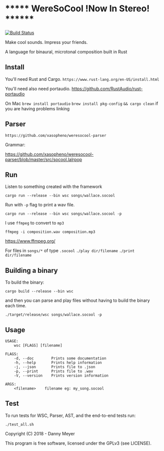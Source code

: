 # ***** WereSoCool __!Now In Stereo!__ ******
[![Build Status](https://travis-ci.org/xasopheno/WereSoCool.svg?branch=master)](https://travis-ci.org/xasopheno/WereSoCool)

Make cool sounds. Impress your friends. 

A language for binaural, microtonal composition built in Rust

## Install
You'll need Rust and Cargo.
`https://www.rust-lang.org/en-US/install.html` 

You'll need also need portaudio. 
https://github.com/RustAudio/rust-portaudio

On Mac
`brew install portaudio`
`brew install pkg-config`
`&& cargo clean` if you are having problems linking

## Parser
`https://github.com/xasopheno/weresocool-parser`

Grammar:

https://github.com/xasopheno/weresocool-parser/blob/master/src/socool.lalrpop

## Run
Listen to something created with the framework

`cargo run --release --bin wsc songs/wallace.socool`


Run with `-p` flag to print a wav file.

`cargo run --release --bin wsc songs/wallace.socool -p`

I use `ffmpeg` to convert to `mp3`

`ffmpeg -i composition.wav composition.mp3`

https://www.ffmpeg.org/

For files in `songs/*` of type `.socool`
`./play dir/filename`
`./print dir/filename`

## Building a binary
To build the binary:

`cargo build --release --bin wsc`

and then you can parse and play files without having to build the binary each time.

`./target/release/wsc songs/wallace.socool -p`

## Usage

```
USAGE:
    wsc [FLAGS] [filename]

FLAGS:
    -d, --doc        Prints some documentation
    -h, --help       Prints help information
    -j, --json       Prints file to .json
    -p, --print      Prints file to .wav
    -V, --version    Prints version information

ARGS:
    <filename>    filename eg: my_song.socool
```

## Test
To run tests for WSC, Parser, AST, and the end-to-end tests run:

`./test_all.sh`

Copyright (C) 2018 - Danny Meyer

This program is free software, licensed under the GPLv3 (see LICENSE).
